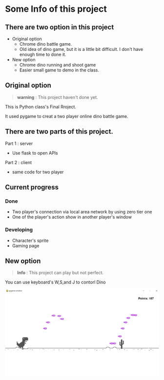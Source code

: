 # Some Info of this project

## There are two option in this project
* Original option
    * Chrome dino battle game.
    * Old idea of dino game, but it is a little bit difficult. I don't have enough time to done it.
* New option
    * Chrome dino running and shoot game
    * Easier small game to demo in the class.


## Original option
> **warning** : This project haven't done yet. 


This is Python class's Final Rroject.

It used pygame to creat a two player online dino battle game.


## There are two parts of this project.

Part 1 : server
* Use flask to open APIs

Part 2 : client 
* same code for two player

## Current progress
### Done 
* Two player's connection via local area network by using zero tier one
* One of the player's action show in another player's window 
### Developing
* Character's sprite
* Gaming page

## New option
> **Info** : This project can play but not perfect. 

You can use keyboard's W,S,and J to contorl Dino

![](New_option/game_screen.png)

